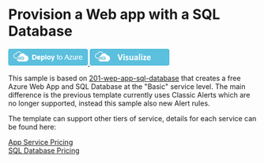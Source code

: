 # Provision a Web app with a SQL Database

<a href="https://portal.azure.com/#create/Microsoft.Template/uri/https%3A%2F%2Fraw.githubusercontent.com%2Falesaez%2FAzure-Infrastructure-as-Code%2Fmaster%2FARMTemplates%2Fweb-app-sql-database%2Fazuredeploy.json" 
target="_blank">
    <img src="https://raw.githubusercontent.com/Azure/azure-quickstart-templates/master/1-CONTRIBUTION-GUIDE/images/deploytoazure.png"/>
</a>
<a href="http://armviz.io/#/?load=https%3A%2F%2Fraw.githubusercontent.com%2Falesaez%2FAzure-Infrastructure-as-Code%2Fmaster%2FARMTemplates%2Fweb-app-sql-database%2Fazuredeploy.json" target="_blank">
    <img src="https://raw.githubusercontent.com/Azure/azure-quickstart-templates/master/1-CONTRIBUTION-GUIDE/images/visualizebutton.png"/>
</a>

This sample is based on [201-wep-app-sql-database](https://github.com/Azure/azure-quickstart-templates/tree/master/201-web-app-sql-database) that creates a free Azure Web App and SQL Database at the "Basic" service level. The main difference is the previous template currently uses Classic Alerts which are no longer supported, instead this sample also new Alert rules. 

The template can support other tiers of service, details for each service can be found here:

[App Service Pricing](https://azure.microsoft.com/en-us/pricing/details/app-service/)    
[SQL Database Pricing](https://azure.microsoft.com/en-us/pricing/details/sql-database/)

